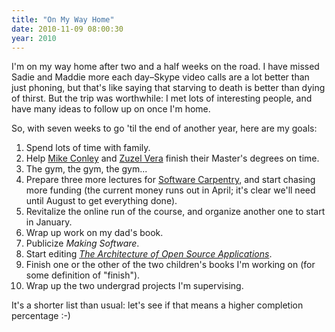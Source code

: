 ```yaml
---
title: "On My Way Home"
date: 2010-11-09 08:00:30
year: 2010
---
```

I'm on my way home after two and a half weeks on the road. I have missed Sadie and Maddie more each day–Skype video calls are a lot better than just phoning, but that's like saying that starving to death is better than dying of thirst. But the trip was worthwhile: I met lots of interesting people, and have many ideas to follow up on once I'm home.

So, with seven weeks to go 'til the end of another year, here are my goals:
<ol>
  <li>Spend lots of time with family.</li>
  <li>Help <a href="http://mikeconley.ca/blog/">Mike Conley</a> and <a href="http://zuzelvp47uoft.wordpress.com/">Zuzel Vera</a> finish their Master's degrees on time.</li>
  <li>The gym, the gym, the gym...</li>
  <li>Prepare three more lectures for <a href="http://www.software-carpentry.org/">Software Carpentry</a>, and start chasing more funding (the current money runs out in April; it's clear we'll need until August to get everything done).</li>
  <li>Revitalize the online run of the course, and organize another one to start in January.</li>
  <li>Wrap up work on my dad's book.</li>
  <li>Publicize <em>Making Software</em>.</li>
  <li>Start editing <a href="http://aosabook.org"><em>The Architecture of Open Source Applications</em></a>.</li>
  <li>Finish one or the other of the two children's books I'm working on (for some definition of "finish").</li>
  <li>Wrap up the two undergrad projects I'm supervising.</li>
</ol>
It's a shorter list than usual: let's see if that means a higher completion percentage :-)
